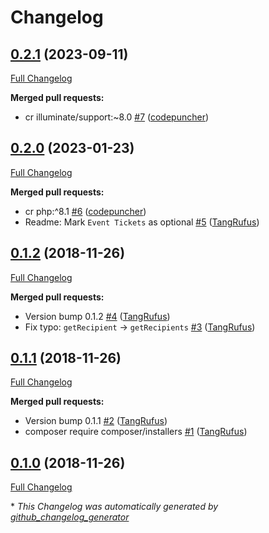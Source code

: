 # Changelog

## [0.2.1](https://github.com/itinerisltd/wc-new-order-email-sorting-hat/tree/0.2.1) (2023-09-11)

[Full Changelog](https://github.com/itinerisltd/wc-new-order-email-sorting-hat/compare/0.2.0...0.2.1)

**Merged pull requests:**

- cr illuminate/support:~8.0 [\#7](https://github.com/ItinerisLtd/wc-new-order-email-sorting-hat/pull/7) ([codepuncher](https://github.com/codepuncher))

## [0.2.0](https://github.com/itinerisltd/wc-new-order-email-sorting-hat/tree/0.2.0) (2023-01-23)

[Full Changelog](https://github.com/itinerisltd/wc-new-order-email-sorting-hat/compare/0.1.2...0.2.0)

**Merged pull requests:**

- cr php:^8.1 [\#6](https://github.com/ItinerisLtd/wc-new-order-email-sorting-hat/pull/6) ([codepuncher](https://github.com/codepuncher))
- Readme: Mark `Event Tickets` as optional [\#5](https://github.com/ItinerisLtd/wc-new-order-email-sorting-hat/pull/5) ([TangRufus](https://github.com/TangRufus))

## [0.1.2](https://github.com/itinerisltd/wc-new-order-email-sorting-hat/tree/0.1.2) (2018-11-26)

[Full Changelog](https://github.com/itinerisltd/wc-new-order-email-sorting-hat/compare/0.1.1...0.1.2)

**Merged pull requests:**

- Version bump 0.1.2 [\#4](https://github.com/ItinerisLtd/wc-new-order-email-sorting-hat/pull/4) ([TangRufus](https://github.com/TangRufus))
- Fix typo: `getRecipient` -\> `getRecipients` [\#3](https://github.com/ItinerisLtd/wc-new-order-email-sorting-hat/pull/3) ([TangRufus](https://github.com/TangRufus))

## [0.1.1](https://github.com/itinerisltd/wc-new-order-email-sorting-hat/tree/0.1.1) (2018-11-26)

[Full Changelog](https://github.com/itinerisltd/wc-new-order-email-sorting-hat/compare/0.1.0...0.1.1)

**Merged pull requests:**

- Version bump 0.1.1 [\#2](https://github.com/ItinerisLtd/wc-new-order-email-sorting-hat/pull/2) ([TangRufus](https://github.com/TangRufus))
- composer require composer/installers [\#1](https://github.com/ItinerisLtd/wc-new-order-email-sorting-hat/pull/1) ([TangRufus](https://github.com/TangRufus))

## [0.1.0](https://github.com/itinerisltd/wc-new-order-email-sorting-hat/tree/0.1.0) (2018-11-26)

[Full Changelog](https://github.com/itinerisltd/wc-new-order-email-sorting-hat/compare/76f4ea4000f28bdbf79961178657361c82bf6377...0.1.0)



\* *This Changelog was automatically generated by [github_changelog_generator](https://github.com/github-changelog-generator/github-changelog-generator)*
